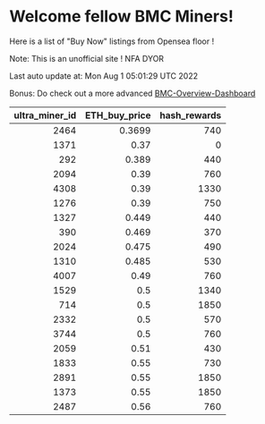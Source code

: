 # Welcome fellow BMC Miners!
Here is a list of "Buy Now" listings from Opensea floor !

Note: This is an unofficial site ! NFA DYOR

Last auto update at: Mon Aug  1 05:01:29 UTC 2022

Bonus: Do check out a more advanced [BMC-Overview-Dashboard](https://dune.com/defifunk/BMC-Overview-Dashboard)


|   ultra_miner_id |   ETH_buy_price |   hash_rewards |
|-----------------:|----------------:|---------------:|
|             2464 |          0.3699 |            740 |
|             1371 |          0.37   |              0 |
|              292 |          0.389  |            440 |
|             2094 |          0.39   |            760 |
|             4308 |          0.39   |           1330 |
|             1276 |          0.39   |            750 |
|             1327 |          0.449  |            440 |
|              390 |          0.469  |            370 |
|             2024 |          0.475  |            490 |
|             1310 |          0.485  |            530 |
|             4007 |          0.49   |            760 |
|             1529 |          0.5    |           1340 |
|              714 |          0.5    |           1850 |
|             2332 |          0.5    |            570 |
|             3744 |          0.5    |            760 |
|             2059 |          0.51   |            430 |
|             1833 |          0.55   |            730 |
|             2891 |          0.55   |           1850 |
|             1373 |          0.55   |           1850 |
|             2487 |          0.56   |            760 |